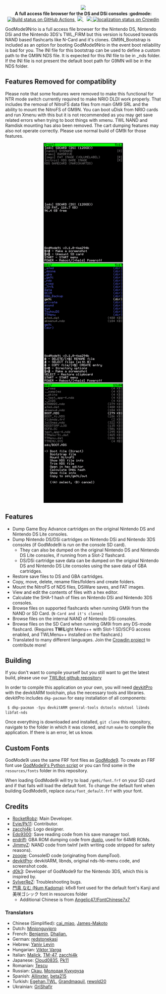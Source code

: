 <p align="center">
	<img src="https://github.com/DS-Homebrew/GodMode9i/raw/master/resources/logo2_small.png"><br>
	<b>A full access file browser for the DS and DSi consoles :godmode:</b>
	<br>
	<a href="https://github.com/DS-Homebrew/GodMode9i/actions/workflows/building.yml">
		<img src="https://github.com/DS-Homebrew/GodMode9i/actions/workflows/building.yml/badge.svg" height="20" alt="Build status on GitHub Actions">
	</a>
	<a href="https://discord.gg/yD3spjv" style="padding-left: 5px; padding-right: 5px;">
		<img src="https://img.shields.io/badge/Discord%20Server-%23GodMode9i-green.svg">
	</a>
	<a href="https://gbatemp.net/threads/release-godmode9i-all-access-file-browser-for-the-ds-i-and-3ds.520096/" style="padding-left: 5px;">
		<img src="https://img.shields.io/badge/GBAtemp-thread-blue.svg" height="20">
	</a>
	<a href="https://crowdin.com/project/godmode9i">
		<img src="https://badges.crowdin.net/godmode9i/localized.svg" alt="localization status on Crowdin">
	</a>
</p>

GodMode9Nrio is a full access file browser for the Nintendo DS, Nintendo DSi and the Nintendo 3DS's TWL_FIRM but this version is focused towards NAND based flashcarts like N-Card and it's clones.
GM9N_Bootstrap is included as an option for booting GodMode9Nrio in the event boot reliability is bad for you. The INI file for this bootstrap can be used to define a custom path to the GM9N NDS file. It is expected for this INI file to be in _nds folder.
If the INI file is not present the default boot path for G9MN will be in the NDS folder.

## Features Removed for compatiblity
Please note that some features were removed to make this functional for NTR mode switch currently required to make NRIO DLDI work properly.
That includes the removal of NitroFS data files from main GM9 SRL and the ability to mount the NitroFS of GM9N.
You can boot uDisk from NRIO cards and run Xmenu with this but it is not recommended as you may get save related errors when trying to boot things with xmenu.
TWL NAND and Ramdisk mounting has also been removed. The cart dumping features may also not operate correctly. Please use normal build of GM9i for those features. 

<div align="center">
	<img src="https://github.com/DS-Homebrew/GodMode9i/raw/master/resources/screenshots/drive-menu.png" alt="Drive menu">
	<img src="https://github.com/DS-Homebrew/GodMode9i/raw/master/resources/screenshots/file-list.png" alt="File list">
	<img src="https://github.com/DS-Homebrew/GodMode9i/raw/master/resources/screenshots/nds-file-menu.png" alt="NDS file menu">
</div>

## Features

- Dump Game Boy Advance cartridges on the original Nintendo DS and Nintendo DS Lite consoles.
- Dump Nintendo DS/DSi cartridges on Nintendo DSi and Nintendo 3DS consoles (if GodMode9i is run on the console SD card).
   - They can also be dumped on the original Nintendo DS and Nintendo DS Lite consoles, if running from a Slot-2 flashcard.
   - DS/DSi cartridge save data can be dumped on the original Nintendo DS and Nintendo DS Lite consoles using the save data of GBA cartridges.
- Restore save files to DS and GBA cartridges.
- Copy, move, delete, rename files/folders and create folders.
- Mount the NitroFS of NDS files, DSiWare saves, and FAT images.
- View and edit the contents of files with a hex editor.
- Calculate the SHA-1 hash of files on Nintendo DSi and Nintendo 3DS consoles.
- Browse files on supported flashcards when running GM9i from the NAND or SD Card. (`N-Card and it's clones`)
- Browse files on the internal NAND of Nintendo DSi consoles.
- Browse files on the SD Card when running GM9i from any DS-mode flashcard. (Requires **TW**i**L**ight Menu++ with Slot-1 SD/SCFG access enabled, and TWLMenu++ installed on the flashcard.)
- Translated to many different languages. Join the [Crowdin project](https://crowdin.com/project/godmode9i) to contribute more!

## Building
If you don't want to compile yourself but you still want to get the latest build, please use our [TWLBot github repository](https://github.com/TWLBot/Builds/blob/master/extras/GodMode9i.7z)

In order to compile this application on your own, you will need [devkitPro](https://devkitpro.org/) with the devkitARM toolchain, plus the necessary tools and libraries. devkitPro includes `dkp-pacman` for easy installation of all components:

```
 $ dkp-pacman -Syu devkitARM general-tools dstools ndstool libnds libfat-nds
```

Once everything is downloaded and installed, `git clone` this repository, navigate to the folder in which it was cloned, and run `make` to compile the application. If there is an error, let us know.

## Custom Fonts
GodMode9i uses the same FRF font files as [GodMode9](https://github.com/d0k3/GodMode9). To create an FRF font use [GodMode9's Python script](https://github.com/d0k3/GodMode9/blob/master/utils/fontriff.py) or you can find some in the `resources/fonts` folder in this repository.

When loading GodMode9i will try to load `/gm9i/font.frf` on your SD card and if that fails will load the default font. To change the default font when building GodMode9i, replace `data/font_default.frf` with your font.

## Credits
* [RocketRobz](https://github.com/RocketRobz): Main Developer.
* [Evie/Pk11](https://github.com/Epicpkmn11): Contributor.
* [zacchi4k](https://github.com/zacchi4k): Logo designer.
* [Edo9300](https://github.com/edo9300): Save reading code from his save manager tool.
* [endrift](https://github.com/endrift): GBA ROM dumping code from [duplo](https://github.com/endrift/duplo), used for 64MB ROMs.
* [JimmyZ](https://github.com/JimmyZ): NAND code from twlnf (with writing code stripped for safety reasons).
* [zoogie](https://github.com/zoogie): ConsoleID code (originating from dumpTool).
* [devkitPro](https://github.com/devkitPro): devkitARM, libnds, original nds-hb-menu code, and screenshot code.
* [d0k3](https://github.com/d0k3): Developer of GodMode9 for the Nintendo 3DS, which this is inspired by.
* [SylverReZ](https://github.com/m4x10187): Troubleshooting bugs.
* [門真 なむ (Num Kadoma)](https://littlelimit.net): k6x8 font used for the default font's Kanji and 美咲ゴシック font in resources folder
   * Additional Chinese is from [Angelic47/FontChinese7x7](https://github.com/Angelic47/FontChinese7x7)

### Translators
* Chinese (Simplified): [cai_miao](https://crowdin.com/profile/cai_miao), [James-Makoto](https://crowdin.com/profile/vcmod55)
* Dutch: [Minionguyjpro](https://crowdin.com/profile/minionguyjpro)
* French: [Benjamin](https://crowdin.com/profile/sombrabsol), [Dhalian.](https://crowdin.com/profile/dhalian3630)
* German: [redstonekasi](https://crowdin.com/profile/redstonekasi)
* Hebrew: [Yaniv Levin](https://crowdin.com/profile/y4niv)
* Hungarian: [Viktor Varga](http://github.com/vargaviktor)
* Italian: [Malick](https://crowdin.com/profile/malick1160), [TM-47](https://crowdin.com/profile/-tm-), [zacchi4k](https://crowdin.com/profile/zacchi4k)
* Japanese: [Cloud0835](https://crowdin.com/profile/cloud0835), [Pk11](https://github.com/Epicpkmn11)
* Romanian: [Tescu](https://crowdin.com/profile/tescu48)
* Russian: [Ckau](https://crowdin.com/profile/ckau), [Молодая Кукуруза](https://crowdin.com/profile/bessmertnyi_mikhail)
* Spanish: [Allinxter](https://crowdin.com/profile/allinxter), [beta215](https://crowdin.com/profile/beta215)
* Turkish: [Egehan.TWL](https://crowdin.com/profile/egehan.twl), [Grandmaquil](https://crowdin.com/profile/grandmaquil), [rewold20](https://crowdin.com/profile/rewold20)
* Ukrainian: [GriShafir](https://crowdin.com/profile/grishafir)
